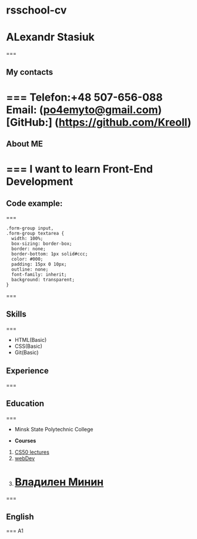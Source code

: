# rsschool-cv

# **ALexandr Stasiuk**

===

## **My contacts**

===
**Telefon:**+48 507-656-088
**Email:** (po4emyto@gmail.com)
[**GitHub:**] (https://github.com/Kreoll)
===

## **About ME**

===
I want to learn Front-End Development
===

## **Code example:**

===

```
.form-group input,
.form-group textarea {
  width: 100%;
  box-sizing: border-box;
  border: none;
  border-bottom: 1px solid#ccc;
  color: #000;
  padding: 15px 0 10px;
  outline: none;
  font-family: inherit;
  background: transparent;
}
```

===

## **Skills**

===

- HTML(Basic)
- CSS(Basic)
- Git(Basic)

## **Experience**

===

## **Education**

===

- Minsk State Polytechnic College

- **Courses**

1. [CS50 lectures](https://www.youtube.com/channel/UCcabW7890RKJzL968QWEykA)
2. [webDev](https://www.youtube.com/c/YauhenKavalchuk)
3. # [Владилен Минин](https://www.youtube.com/c/VladilenMinin)

===

## **English**

===
A1
